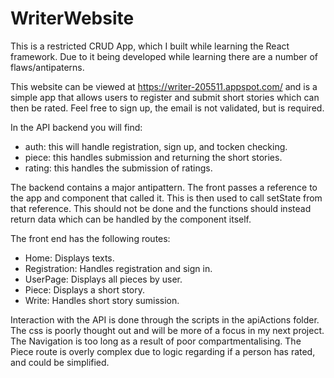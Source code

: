 # WriterWebsite

This is a restricted CRUD App, which I built while learning the React framework. Due to it being developed while learning there are a number of flaws/antipaterns.

This website can be viewed at https://writer-205511.appspot.com/ and is a simple app that allows users to register and submit short stories which can then be rated. Feel free to sign up, the email is not validated, but is required.

In the API backend you will find:
- auth: this will handle registration, sign up, and tocken checking.
- piece: this handles submission and returning the short stories.
- rating: this handles the submission of ratings.

The backend contains a major antipattern. The front passes a reference to the app and component that called it. This is then used to call setState from that reference. This should not be done and the functions should instead return data which can be handled by the component itself.

The front end has the following routes:
- Home: Displays texts.
- Registration: Handles registration and sign in.
- UserPage: Displays all pieces by user.
- Piece: Displays a short story.
- Write: Handles short story sumission.

Interaction with the API is done through the scripts in the apiActions folder. The css is poorly thought out and will be more of a focus in my next project. The Navigation is too long as a result of poor compartmentalising. The Piece route is overly complex due to logic regarding if a person has rated, and could be simplified.

